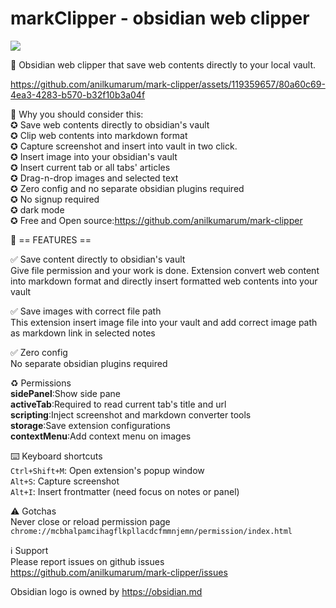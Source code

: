# markClipper - obsidian web clipper

[![](https://img.shields.io/chrome-web-store/v/mcbhalpamcihagflkpllacdcfmmnjemn.svg?logo=google-chrome&style=flat)](https://chrome.google.com/webstore/detail/markclipper-obsidian-web/mcbhalpamcihagflkpllacdcfmmnjemn)

📢 Obsidian web clipper that save web contents directly to your local vault.



https://github.com/anilkumarum/mark-clipper/assets/119359657/80a60c69-4ea3-4283-b570-b32f10b3a04f



📌 Why you should consider this:\
✪ Save web contents directly to obsidian's vault\
✪ Clip web contents into markdown format\
✪ Capture screenshot and insert into vault in two click.\
✪ Insert image into your obsidian's vault\
✪ Insert current tab or all tabs' articles\
✪ Drag-n-drop images and selected text\
✪ Zero config and no separate obsidian plugins required\
✪ No signup required\
✪ dark mode\
✪ Free and Open source:https://github.com/anilkumarum/mark-clipper

📌 == FEATURES ==

✅ Save content directly to obsidian's vault\
Give file permission and your work is done.
Extension convert web content into markdown format and
directly insert formatted web contents into your vault

✅ Save images with correct file path\
This extension insert image file into your vault
and add correct image path as markdown link in selected notes

✅ Zero config\
No separate obsidian plugins required

♻️ Permissions\
**sidePanel**:Show side pane\
**activeTab**:Required to read current tab's title and url\
**scripting**:Inject screenshot and markdown converter tools\
**storage**:Save extension configurations\
**contextMenu**:Add context menu on images

⌨️ Keyboard shortcuts\
`Ctrl+Shift+M`: Open extension's popup window\
`Alt+S`: Capture screenshot\
`Alt+I`: Insert frontmatter (need focus on notes or panel)

⚠️ Gotchas\
Never close or reload permission page `chrome://mcbhalpamcihagflkpllacdcfmmnjemn/permission/index.html`

ℹ️ Support\
Please report issues on github issues
https://github.com/anilkumarum/mark-clipper/issues

Obsidian logo is owned by https://obsidian.md
